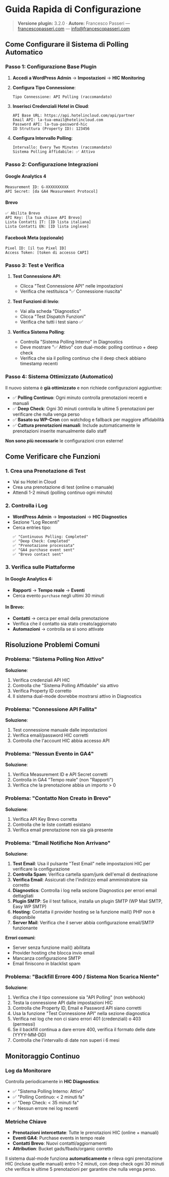 # Guida Rapida di Configurazione

> **Versione plugin:** 3.2.0 · **Autore:** Francesco Passeri — [francescopasseri.com](https://francescopasseri.com) — [info@francescopasseri.com](mailto:info@francescopasseri.com)


## Come Configurare il Sistema di Polling Automatico

### Passo 1: Configurazione Base Plugin

1. **Accedi a WordPress Admin** → **Impostazioni** → **HIC Monitoring**

2. **Configura Tipo Connessione**:
   ```
   Tipo Connessione: API Polling (raccomandato)
   ```

3. **Inserisci Credenziali Hotel in Cloud**:
   ```
   API Base URL: https://api.hotelincloud.com/api/partner
   Email API: la-tua-email@hotelincloud.com
   Password API: la-tua-password-hic
   ID Struttura (Property ID): 123456
   ```

4. **Configura Intervallo Polling**:
   ```
   Intervallo: Every Two Minutes (raccomandato)
   Sistema Polling Affidabile: ✅ Attivo
   ```

### Passo 2: Configurazione Integrazioni

#### Google Analytics 4
```
Measurement ID: G-XXXXXXXXXX
API Secret: [da GA4 Measurement Protocol]
```

#### Brevo
```
✅ Abilita Brevo
API Key: [la tua chiave API Brevo]
Lista Contatti IT: [ID lista italiana]
Lista Contatti EN: [ID lista inglese]
```

#### Facebook Meta (opzionale)
```
Pixel ID: [il tuo Pixel ID]
Access Token: [token di accesso CAPI]
```

### Passo 3: Test e Verifica

1. **Test Connessione API**:
   - Clicca "Test Connessione API" nelle impostazioni
   - Verifica che restituisca "✅ Connessione riuscita"

2. **Test Funzioni di Invio**:
   - Vai alla scheda "Diagnostics"
   - Clicca "Test Dispatch Funzioni"
   - Verifica che tutti i test siano ✅

3. **Verifica Sistema Polling**:
   - Controlla "Sistema Polling Interno" in Diagnostics
   - Deve mostrare "✅ Attivo" con dual-mode: polling continuo + deep check
   - Verifica che sia il polling continuo che il deep check abbiano timestamp recenti

### Passo 4: Sistema Ottimizzato (Automatico)

Il nuovo sistema è **già ottimizzato** e non richiede configurazioni aggiuntive:

- ✅ **Polling Continuo**: Ogni minuto controlla prenotazioni recenti e manuali
- ✅ **Deep Check**: Ogni 30 minuti controlla le ultime 5 prenotazioni per verificare che nulla venga perso  
- ✅ **Basato su WP-Cron** con watchdog e fallback per maggiore affidabilità
- ✅ **Cattura prenotazioni manuali**: Include automaticamente le prenotazioni inserite manualmente dallo staff

**Non sono più necessarie** le configurazioni cron esterne!

## Come Verificare che Funzioni

### 1. Crea una Prenotazione di Test
- Vai su Hotel in Cloud
- Crea una prenotazione di test (online o manuale)
- Attendi 1-2 minuti (polling continuo ogni minuto)

### 2. Controlla i Log
- **WordPress Admin** → **Impostazioni** → **HIC Diagnostics**
- Sezione "Log Recenti"
- Cerca entries tipo:
  ```
  ✅ "Continuous Polling: Completed" 
  ✅ "Deep Check: Completed"
  ✅ "Prenotazione processata"
  ✅ "GA4 purchase event sent"
  ✅ "Brevo contact sent"
  ```

### 3. Verifica sulle Piattaforme

#### In Google Analytics 4:
- **Rapporti** → **Tempo reale** → **Eventi**
- Cerca evento `purchase` negli ultimi 30 minuti

#### In Brevo:
- **Contatti** → cerca per email della prenotazione
- Verifica che il contatto sia stato creato/aggiornato
- **Automazioni** → controlla se si sono attivate

## Risoluzione Problemi Comuni

### Problema: "Sistema Polling Non Attivo"
**Soluzione**:
1. Verifica credenziali API HIC
2. Controlla che "Sistema Polling Affidabile" sia attivo
3. Verifica Property ID corretto
4. Il sistema dual-mode dovrebbe mostrarsi attivo in Diagnostics

### Problema: "Connessione API Fallita"
**Soluzione**:
1. Test connessione manuale dalle impostazioni
2. Verifica email/password HIC corretti
3. Controlla che l'account HIC abbia accesso API

### Problema: "Nessun Evento in GA4"
**Soluzione**:
1. Verifica Measurement ID e API Secret corretti
2. Controlla in GA4 "Tempo reale" (non "Rapporti")
3. Verifica che la prenotazione abbia un importo > 0

### Problema: "Contatto Non Creato in Brevo"
**Soluzione**:
1. Verifica API Key Brevo corretta
2. Controlla che le liste contatti esistano
3. Verifica email prenotazione non sia già presente

### Problema: "Email Notifiche Non Arrivano"
**Soluzione**:
1. **Test Email**: Usa il pulsante "Test Email" nelle impostazioni HIC per verificare la configurazione
2. **Controlla Spam**: Verifica cartella spam/junk dell'email di destinazione
3. **Verifica Email**: Assicurati che l'indirizzo email amministratore sia corretto
4. **Diagnostics**: Controlla i log nella sezione Diagnostics per errori email dettagliati
5. **Plugin SMTP**: Se il test fallisce, installa un plugin SMTP (WP Mail SMTP, Easy WP SMTP)
6. **Hosting**: Contatta il provider hosting se la funzione mail() PHP non è disponibile
7. **Server Mail**: Verifica che il server abbia configurazione email/SMTP funzionante

**Errori comuni**:
- Server senza funzione mail() abilitata
- Provider hosting che blocca invio email
- Mancanza configurazione SMTP  
- Email finiscono in blacklist spam

### Problema: "Backfill Errore 400 / Sistema Non Scarica Niente"
**Soluzione**:
1. Verifica che il tipo connessione sia "API Polling" (non webhook)
2. Testa la connessione API dalle impostazioni HIC
3. Controlla che Property ID, Email e Password API siano corretti
4. Usa la funzione "Test Connessione API" nella sezione diagnostica
5. Verifica nei log che non ci siano errori 401 (credenziali) o 403 (permessi)
6. Se il backfill continua a dare errore 400, verifica il formato delle date (YYYY-MM-DD)
7. Controlla che l'intervallo di date non superi i 6 mesi

## Monitoraggio Continuo

### Log da Monitorare
Controlla periodicamente in **HIC Diagnostics**:
- ✅ "Sistema Polling Interno: Attivo" 
- ✅ "Polling Continuo: < 2 minuti fa"
- ✅ "Deep Check: < 35 minuti fa"
- ✅ Nessun errore nei log recenti

### Metriche Chiave
- **Prenotazioni intercettate**: Tutte le prenotazioni HIC (online + manuali)
- **Eventi GA4**: Purchase events in tempo reale
- **Contatti Brevo**: Nuovi contatti/aggiornamenti
- **Attribution**: Bucket gads/fbads/organic corretto

Il sistema dual-mode funziona **automaticamente** e rileva ogni prenotazione HIC (incluse quelle manuali) entro 1-2 minuti, con deep check ogni 30 minuti che verifica le ultime 5 prenotazioni per garantire che nulla venga perso.
